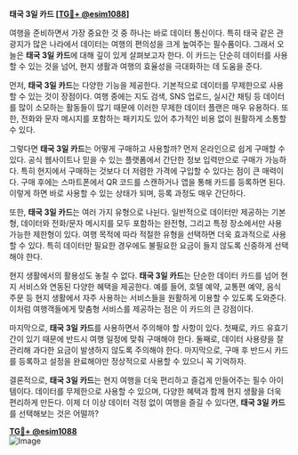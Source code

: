 **태국 3일 카드 [[TG💪+ @esim1088](https://t.me/s/esim1088)]**

여행을 준비하면서 가장 중요한 것 중 하나는 바로 데이터 통신이다. 특히 태국 같은 관광지가 많은 나라에서 데이터는 여행의 편의성을 크게 높여주는 필수품이다. 그래서 오늘은 **태국 3일 카드**에 대해 깊이 있게 살펴보고자 한다. 이 카드는 단순히 데이터를 사용할 수 있는 것을 넘어, 현지 생활과 여행의 효율성을 극대화하는 데 도움을 준다.

먼저, **태국 3일 카드**는 다양한 기능을 제공한다. 기본적으로 데이터를 무제한으로 사용할 수 있는 것이 장점이다. 여행 중에는 지도 검색, SNS 업로드, 실시간 채팅 등 데이터를 많이 소모하는 활동들이 많기 때문에 이러한 무제한 데이터 플랜은 매우 유용하다. 또한, 전화와 문자 메시지를 포함하는 패키지도 있어 추가적인 비용 없이 원활하게 소통할 수 있다.

그렇다면 **태국 3일 카드**는 어떻게 구매하고 사용할까? 먼저 온라인으로 쉽게 구매할 수 있다. 공식 웹사이트나 믿을 수 있는 플랫폼에서 간단한 정보 입력만으로 구매가 가능하다. 특히 현지에서 구매하는 것보다 더 저렴한 가격에 구입할 수 있다는 점이 큰 매력이다. 구매 후에는 스마트폰에서 QR 코드를 스캔하거나 앱을 통해 카드를 등록하면 된다. 이렇게 하면 바로 사용할 수 있는 상태가 되며, 등록 과정도 매우 간단하다.

또한, **태국 3일 카드**는 여러 가지 유형으로 나뉜다. 일반적으로 데이터만 제공하는 기본형, 데이터와 전화/문자 메시지를 모두 포함하는 완전형, 그리고 특정 장소에서만 사용 가능한 제한형이 있다. 여행 목적에 따라 적절한 유형을 선택하면 더욱 효과적으로 사용할 수 있다. 특히 데이터만 필요한 경우에도 불필요한 요금이 들지 않도록 신중하게 선택해야 한다.

현지 생활에서의 활용성도 놓칠 수 없다. **태국 3일 카드**는 단순한 데이터 카드를 넘어 현지 서비스와 연동된 다양한 혜택을 제공한다. 예를 들어, 호텔 예약, 교통편 예약, 음식 주문 등 현지 생활에서 자주 사용하는 서비스들을 원활하게 이용할 수 있도록 도와준다. 이처럼 여행객들에게 맞춤형 서비스를 제공하는 점은 이 카드의 큰 강점이다.

마지막으로, **태국 3일 카드**를 사용하면서 주의해야 할 사항이 있다. 첫째로, 카드 유효기간이 있기 때문에 반드시 여행 일정에 맞춰 구매해야 한다. 둘째로, 데이터 사용량을 잘 관리해 과다한 요금이 발생하지 않도록 주의해야 한다. 마지막으로, 구매 후 반드시 카드를 등록하고 설정을 완료해야만 정상적으로 사용할 수 있으니 꼭 기억하자.

결론적으로, **태국 3일 카드**는 현지 여행을 더욱 편리하고 즐겁게 만들어주는 필수 아이템이다. 데이터를 무제한으로 사용할 수 있으며, 다양한 혜택과 함께 현지 생활을 더욱 편리하게 만든다. 이제 더 이상 데이터 걱정 없이 여행을 즐길 수 있다면, **태국 3일 카드**를 선택해보는 것은 어떨까?

**[TG💪+ @esim1088](https://t.me/s/esim1088)**  
![Image](https://i.postimg.cc/Y0z9fWf4/image.png)